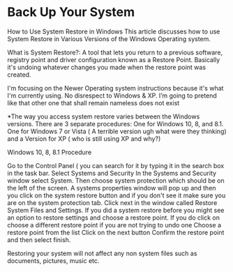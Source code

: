 # Back Up Your System
How to Use System Restore in Windows
This article discusses how to use System Restore in Various Versions of the Windows Operating system. 

What is System Restore?: A tool that lets you return to a previous software, registry point and driver configuration known as a Restore Point. Basically it's undoing whatever changes you made when the restore point was created.

I'm focusing on the Newer Operating system instructions because it's what I'm currently using. No disrespect to Windows & XP. I’m going to pretend like that other one that shall remain nameless does not exist 

*The way you access system restore varies between the Windows versions. There are 3 separate procedures: One for Windows 10, 8, and 8.1. One for Windows 7 or Vista ( A terrible version ugh what were they thinking) and a Version for XP ( who is still using XP and why?)

Windows 10, 8, 8.1 Procedure 

Go to the Control Panel ( you can search for it by typing it in the search box in the task bar.
Select Systems and Security 
In the Systems and Security window select System.
Then choose system protection which should be on the left of the screen.
A systems properties window will pop up and then you click on the system restore button and if you don't see it make sure you are on the system protection tab.
Click next in the window called Restore System Files and Settings. If you did a system restore before you might see an option to restore settings and choose a restore point. If you do click on choose a different restore point if you are not trying to undo one 
Choose a restore point from the list 
Click on the next button
Confirm the restore point and then select finish.

Restoring your system will not affect any non system files such as documents, pictures, music etc. 
